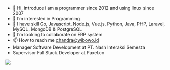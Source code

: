 - 👋 Hi, introduce i am a programmer since 2012 and using linux since 2007
- 👀 I’m interested in Programming
- 🌱 I have skill Go, Javascript, Node.js, Vue.js, Python, Java, PHP, Laravel, MySQL, MongoDB & PostgreSQL
- 💞️ I’m looking to collaborate on ERP system
- 📫 How to reach me chandra@wibowo.id
- Manager Software Development at PT. Nash Interaksi Semesta
- Supervisor Full Stack Developer at Paxel.co

<!---
wibowo-id/wibowo-id is a ✨ special ✨ repository because its `README.md` (this file) appears on your GitHub profile.
You can click the Preview link to take a look at your changes.
--->
<picture>
  <source
    srcset="https://github-readme-stats.vercel.app/api?username=wibowo-id&show_icons=true&theme=tokyonight"
    media="(prefers-color-scheme: dark)"
  />
  <source
    srcset="https://github-readme-stats.vercel.app/api?username=wibowo-id&show_icons=true&theme=tokyonight"
    media="(prefers-color-scheme: dark), (prefers-color-scheme: no-preference)"
  />
  <img src="https://github-readme-stats.vercel.app/api?username=wibowo-id&show_icons=true&theme=tokyonight" />
</picture>
